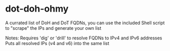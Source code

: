 # dot-doh-ohmy
A currated list of DoH and DoT FQDNs, you can use the included Shell script to "scrape" the IPs and generate your own list

Notes:
Requires 'dig' or 'drill' to resolve FQDNs to IPv4 and IPv6 addresses
Puts all resolved IPs (v4 and v6) into the same list
